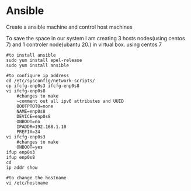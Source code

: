 # Ansible
Create a ansible machine and control host machines 


To save the space in our system I am creating 3 hosts nodes(using centos 7) and 1 controler node(ubantu 20.) in virtual box.
using centos 7 

	#to install ansible
	sudo yum install epel-release
	sudo yum install ansible
	
	#to configure ip address
	cd /etc/sysconfig/network-scripts/
	cp ifcfg-enp0s3 ifcfg-enp0s8
	vi ifcfg-enp0s8
		#changes to make
		~comment out all ipv6 attributes and UUID
		BOOTPTOTO=none
		NAME=enp0s8
		DEVICE=enp0s8
		ONBOOT=no
		IPADDR=192.168.1.10
		PREFIX=24
	vi ifcfg-enp0s3
		#changes to make
		ONBOOT=yes
	ifup enp0s3
	ifup enp0s8
	cd
	ip addr show
	
	#to change the hostname
	vi /etc/hostname
